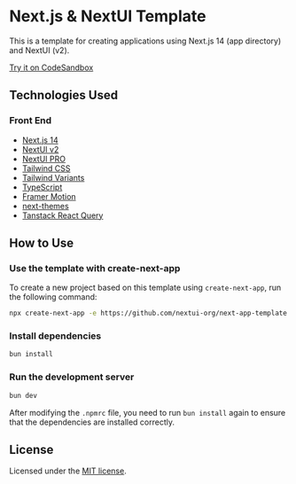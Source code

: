 # Next.js & NextUI Template

This is a template for creating applications using Next.js 14 (app directory) and NextUI (v2).

[Try it on CodeSandbox](https://githubbox.com/nextui-org/next-app-template)

## Technologies Used

### Front End

- [Next.js 14](https://nextjs.org/docs/getting-started)
- [NextUI v2](https://nextui.org/)
- [NextUI PRO](https://nextui.pro/)
- [Tailwind CSS](https://tailwindcss.com/)
- [Tailwind Variants](https://tailwind-variants.org)
- [TypeScript](https://www.typescriptlang.org/)
- [Framer Motion](https://www.framer.com/motion/)
- [next-themes](https://github.com/pacocoursey/next-themes)
- [Tanstack React Query](https://tanstack.com/query/latest/docs/framework/react/overview)

## How to Use

### Use the template with create-next-app

To create a new project based on this template using `create-next-app`, run the following command:

```bash
npx create-next-app -e https://github.com/nextui-org/next-app-template
```

### Install dependencies

```bash
bun install
```

### Run the development server

```bash
bun dev
```

After modifying the `.npmrc` file, you need to run `bun install` again to ensure that the dependencies are installed correctly.

## License

Licensed under the [MIT license](https://github.com/nextui-org/next-app-template/blob/main/LICENSE).

